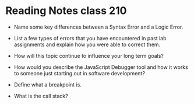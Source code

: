 # Reading Notes class 210

- Name some key differences between a Syntax Error and a Logic Error.
- List a few types of errors that you have encountered in past lab assignments and explain how you were able to correct them.
- How will this topic continue to influence your long term goals?

- How would you describe the JavaScript Debugger tool and how it works to someone just starting out in software development?
- Define what a breakpoint is.
- What is the call stack?



















